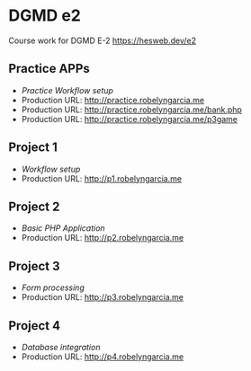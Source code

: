 # DGMD e2
Course work for DGMD E-2
<https://hesweb.dev/e2>

## Practice APPs
+ *Practice Workflow setup*
+ Production URL: <http://practice.robelyngarcia.me>
+ Production URL: <http://practice.robelyngarcia.me/bank.php>
+ Production URL: <http://practice.robelyngarcia.me/p3game>

## Project 1
+ *Workflow setup*
+ Production URL: <http://p1.robelyngarcia.me>

## Project 2
+ *Basic PHP Application*
+ Production URL: <http://p2.robelyngarcia.me>

## Project 3
+ *Form processing*
+ Production URL: <http://p3.robelyngarcia.me>

## Project 4
+ *Database integration*
+ Production URL: <http://p4.robelyngarcia.me>

